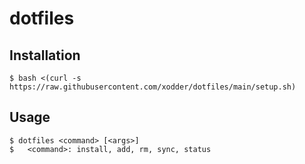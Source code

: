 # dotfiles

## Installation
```console
$ bash <(curl -s https://raw.githubusercontent.com/xodder/dotfiles/main/setup.sh)
```

## Usage
```console
$ dotfiles <command> [<args>]
$   <command>: install, add, rm, sync, status
```
